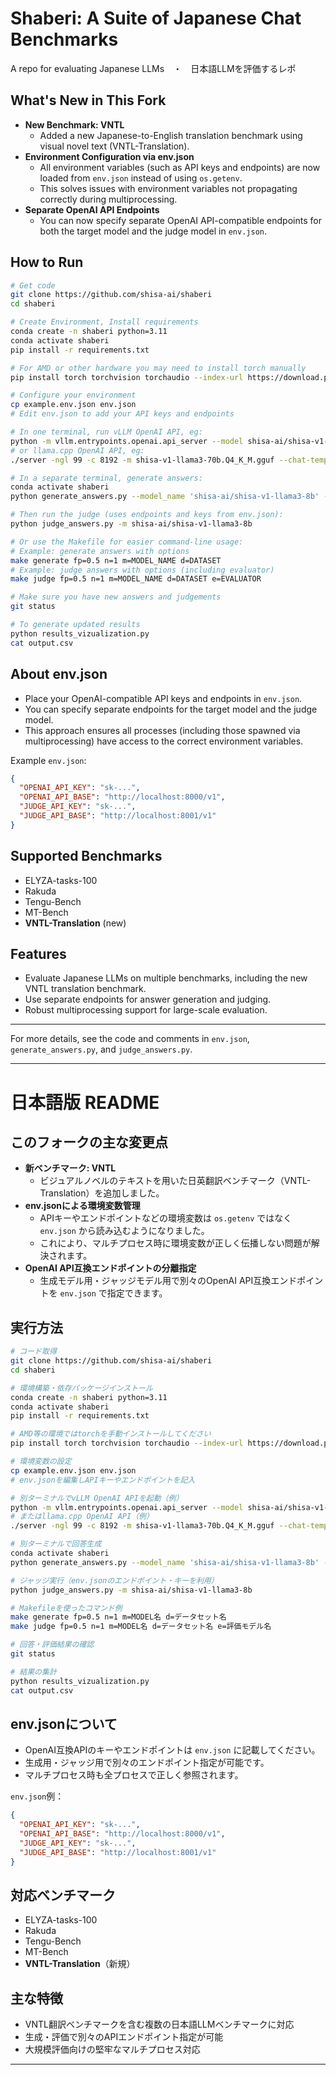 # Shaberi: A Suite of Japanese Chat Benchmarks
A repo for evaluating Japanese LLMs　・　日本語LLMを評価するレポ

## What's New in This Fork
- **New Benchmark: VNTL**
  - Added a new Japanese-to-English translation benchmark using visual novel text (VNTL-Translation).
- **Environment Configuration via env.json**
  - All environment variables (such as API keys and endpoints) are now loaded from `env.json` instead of using `os.getenv`.
  - This solves issues with environment variables not propagating correctly during multiprocessing.
- **Separate OpenAI API Endpoints**
  - You can now specify separate OpenAI API-compatible endpoints for both the target model and the judge model in `env.json`.

## How to Run
```sh
# Get code
git clone https://github.com/shisa-ai/shaberi
cd shaberi

# Create Environment, Install requirements
conda create -n shaberi python=3.11
conda activate shaberi
pip install -r requirements.txt

# For AMD or other hardware you may need to install torch manually
pip install torch torchvision torchaudio --index-url https://download.pytorch.org/whl/rocm6.2

# Configure your environment
cp example.env.json env.json
# Edit env.json to add your API keys and endpoints

# In one terminal, run vLLM OpenAI API, eg:
python -m vllm.entrypoints.openai.api_server --model shisa-ai/shisa-v1-llama3-70b -tp 8
# or llama.cpp OpenAI API, eg:
./server -ngl 99 -c 8192 -m shisa-v1-llama3-70b.Q4_K_M.gguf --chat-template llama3 --host 0.0.0.0 --port 8000 -a shisa-v1-llama3-70b.q4_k_m

# In a separate terminal, generate answers:
conda activate shaberi
python generate_answers.py --model_name 'shisa-ai/shisa-v1-llama3-8b' -fp 0.5

# Then run the judge (uses endpoints and keys from env.json):
python judge_answers.py -m shisa-ai/shisa-v1-llama3-8b

# Or use the Makefile for easier command-line usage:
# Example: generate answers with options
make generate fp=0.5 n=1 m=MODEL_NAME d=DATASET
# Example: judge answers with options (including evaluator)
make judge fp=0.5 n=1 m=MODEL_NAME d=DATASET e=EVALUATOR

# Make sure you have new answers and judgements
git status

# To generate updated results
python results_vizualization.py
cat output.csv
```

## About env.json
- Place your OpenAI-compatible API keys and endpoints in `env.json`.
- You can specify separate endpoints for the target model and the judge model.
- This approach ensures all processes (including those spawned via multiprocessing) have access to the correct environment variables.

Example `env.json`:
```json
{
  "OPENAI_API_KEY": "sk-...",
  "OPENAI_API_BASE": "http://localhost:8000/v1",
  "JUDGE_API_KEY": "sk-...",
  "JUDGE_API_BASE": "http://localhost:8001/v1"
}
```

## Supported Benchmarks
- ELYZA-tasks-100
- Rakuda
- Tengu-Bench
- MT-Bench
- **VNTL-Translation** (new)

## Features
- Evaluate Japanese LLMs on multiple benchmarks, including the new VNTL translation benchmark.
- Use separate endpoints for answer generation and judging.
- Robust multiprocessing support for large-scale evaluation.

---
For more details, see the code and comments in `env.json`, `generate_answers.py`, and `judge_answers.py`.

---

# 日本語版 README

## このフォークの主な変更点
- **新ベンチマーク: VNTL**
  - ビジュアルノベルのテキストを用いた日英翻訳ベンチマーク（VNTL-Translation）を追加しました。
- **env.jsonによる環境変数管理**
  - APIキーやエンドポイントなどの環境変数は `os.getenv` ではなく `env.json` から読み込むようになりました。
  - これにより、マルチプロセス時に環境変数が正しく伝播しない問題が解決されます。
- **OpenAI API互換エンドポイントの分離指定**
  - 生成モデル用・ジャッジモデル用で別々のOpenAI API互換エンドポイントを `env.json` で指定できます。

## 実行方法
```sh
# コード取得
git clone https://github.com/shisa-ai/shaberi
cd shaberi

# 環境構築・依存パッケージインストール
conda create -n shaberi python=3.11
conda activate shaberi
pip install -r requirements.txt

# AMD等の環境ではtorchを手動インストールしてください
pip install torch torchvision torchaudio --index-url https://download.pytorch.org/whl/rocm6.2

# 環境変数の設定
cp example.env.json env.json
# env.jsonを編集しAPIキーやエンドポイントを記入

# 別ターミナルでvLLM OpenAI APIを起動（例）
python -m vllm.entrypoints.openai.api_server --model shisa-ai/shisa-v1-llama3-70b -tp 8
# またはllama.cpp OpenAI API（例）
./server -ngl 99 -c 8192 -m shisa-v1-llama3-70b.Q4_K_M.gguf --chat-template llama3 --host 0.0.0.0 --port 8000 -a shisa-v1-llama3-70b.q4_k_m

# 別ターミナルで回答生成
conda activate shaberi
python generate_answers.py --model_name 'shisa-ai/shisa-v1-llama3-8b' -fp 0.5

# ジャッジ実行（env.jsonのエンドポイント・キーを利用）
python judge_answers.py -m shisa-ai/shisa-v1-llama3-8b

# Makefileを使ったコマンド例
make generate fp=0.5 n=1 m=MODEL名 d=データセット名
make judge fp=0.5 n=1 m=MODEL名 d=データセット名 e=評価モデル名

# 回答・評価結果の確認
git status

# 結果の集計
python results_vizualization.py
cat output.csv
```

## env.jsonについて
- OpenAI互換APIのキーやエンドポイントは `env.json` に記載してください。
- 生成用・ジャッジ用で別々のエンドポイント指定が可能です。
- マルチプロセス時も全プロセスで正しく参照されます。

`env.json`例：
```json
{
  "OPENAI_API_KEY": "sk-...",
  "OPENAI_API_BASE": "http://localhost:8000/v1",
  "JUDGE_API_KEY": "sk-...",
  "JUDGE_API_BASE": "http://localhost:8001/v1"
}
```

## 対応ベンチマーク
- ELYZA-tasks-100
- Rakuda
- Tengu-Bench
- MT-Bench
- **VNTL-Translation**（新規）

## 主な特徴
- VNTL翻訳ベンチマークを含む複数の日本語LLMベンチマークに対応
- 生成・評価で別々のAPIエンドポイント指定が可能
- 大規模評価向けの堅牢なマルチプロセス対応

---